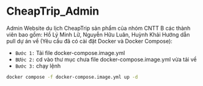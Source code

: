 # CheapTrip_Admin
Admin Website du lịch CheapTrip sản phẩm của nhóm CNTT B các thành viên bao gồm: Hồ Lý Minh Lữ, Nguyễn Hữu Luân, Huỳnh Khải
Hướng dẫn pull dự án về (Yêu cầu đã có cài đặt Docker và Docker Compose):
- `Bước 1:` Tải file docker-compose.image.yml
- `BƯớc 2:` cd vào thư mục chưa file docker-compose.image.yml vừa tải về
- `Bước 3:` chạy lệnh 
```bash
docker compose -f docker-compose.image.yml up -d


